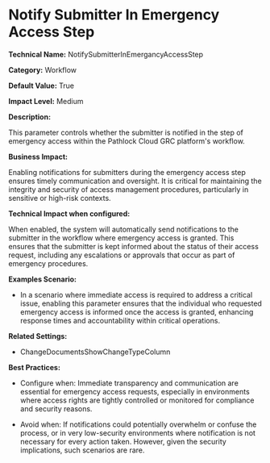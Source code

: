 # Notify Submitter In Emergency Access Step

**Technical Name:** NotifySubmitterInEmergancyAccessStep

**Category:** Workflow

**Default Value:** True

**Impact Level:** Medium

**Description:**

This parameter controls whether the submitter is notified in the step of emergency access within the Pathlock Cloud GRC platform's workflow.

**Business Impact:**

Enabling notifications for submitters during the emergency access step ensures timely communication and oversight. It is critical for maintaining the integrity and security of access management procedures, particularly in sensitive or high-risk contexts.

**Technical Impact when configured:**

When enabled, the system will automatically send notifications to the submitter in the workflow where emergency access is granted. This ensures that the submitter is kept informed about the status of their access request, including any escalations or approvals that occur as part of emergency procedures.

**Examples Scenario:**

- In a scenario where immediate access is required to address a critical issue, enabling this parameter ensures that the individual who requested emergency access is informed once the access is granted, enhancing response times and accountability within critical operations.

**Related Settings:**

- ChangeDocumentsShowChangeTypeColumn

**Best Practices:** 

- Configure when: Immediate transparency and communication are essential for emergency access requests, especially in environments where access rights are tightly controlled or monitored for compliance and security reasons.
  
- Avoid when: If notifications could potentially overwhelm or confuse the process, or in very low-security environments where notification is not necessary for every action taken. However, given the security implications, such scenarios are rare.